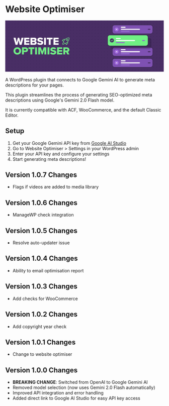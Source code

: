 # Website Optimiser

![website optimiser header image](banner-1544x500.jpg)

A WordPress plugin that connects to Google Gemini AI to generate meta descriptions for your pages.

This plugin streamlines the process of generating SEO-optimized meta descriptions using Google's Gemini 2.0 Flash model.

It is currently compatible with ACF, WooCommerce, and the default Classic Editor.

## Setup

1. Get your Google Gemini API key from [Google AI Studio](https://aistudio.google.com/app/apikey)
2. Go to Website Optimiser > Settings in your WordPress admin
3. Enter your API key and configure your settings
4. Start generating meta descriptions!

## Version 1.0.7 Changes
- Flags if videos are added to media library

## Version 1.0.6 Changes
- ManageWP check integration

## Version 1.0.5 Changes

- Resolve auto-updater issue

## Version 1.0.4 Changes

- Ability to email optimisation report

## Version 1.0.3 Changes

- Add checks for WooCommerce

## Version 1.0.2 Changes

- Add copyright year check

## Version 1.0.1 Changes

- Change to website optimiser

## Version 1.0.0 Changes

- **BREAKING CHANGE**: Switched from OpenAI to Google Gemini AI
- Removed model selection (now uses Gemini 2.0 Flash automatically)
- Improved API integration and error handling
- Added direct link to Google AI Studio for easy API key access
